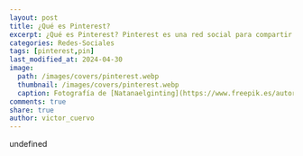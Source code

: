 ```yaml
---
layout: post
title: ¿Qué es Pinterest?
excerpt: ¿Qué es Pinterest? Pinterest es una red social para compartir fotos, vídeos y enlaces mediante pins.
categories: Redes-Sociales
tags: [pinterest,pin]
last_modified_at: 2024-04-30
image:
  path: /images/covers/pinterest.webp
  thumbnail: /images/covers/pinterest.webp
  caption: Fotografía de [Natanaelginting](https://www.freepik.es/autor/natanaelginting)
comments: true
share: true
author: victor_cuervo
---
```

undefined